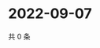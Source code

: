 # 2022-09-07

共 0 条

<!-- BEGIN WEIBO -->
<!-- 最后更新时间 Wed Sep 07 2022 18:18:34 GMT+0800 (China Standard Time) -->

<!-- END WEIBO -->
